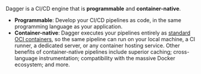 Dagger is a CI/CD engine that is **programmable** and **container-native**.

* **Programmable**: Develop your CI/CD pipelines as code, in the same programming language as your application.
* **Container-native**: Dagger executes your pipelines entirely as [standard OCI containers](https://opencontainers.org), so the same pipeline can run on your local machine, a CI runner, a dedicated server, or any container hosting service. Other benefits of container-native pipelines include superior caching; cross-language instrumentation; compatibility with the massive Docker ecosystem; and more.
